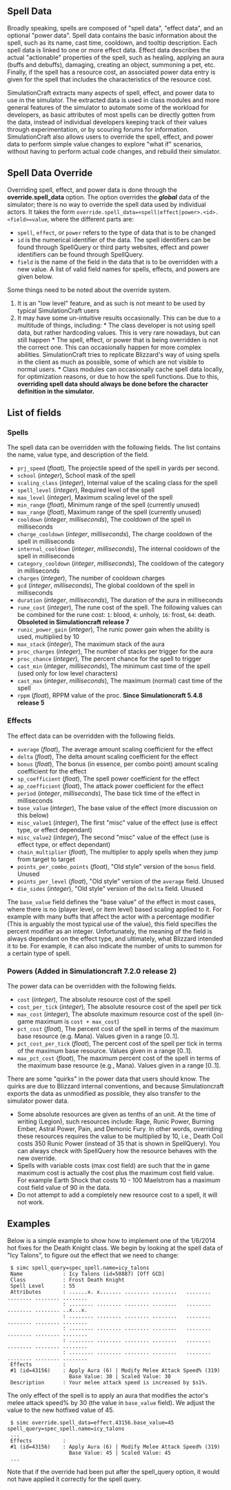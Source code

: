 ## Spell Data

Broadly speaking, spells are composed of "spell data", "effect data", and an optional "power data". Spell data contains the basic information about the spell, such as its name, cast time, cooldown, and tooltip description. Each spell data is linked to one or more effect data. Effect data describes the actual "actionable" properties of the spell, such as healing, applying an aura (buffs and debuffs), damaging, creating an object, summoning a pet, etc. Finally, if the spell has a resource cost, an associated power data entry is given for the spell that includes the characteristics of the resource cost.

SimulationCraft extracts many aspects of spell, effect, and power data to use in the simulator. The extracted data is used in class modules and more general features of the simulator to automate some of the workload for developers, as basic attributes of most spells can be directly gotten from the data, instead of individual developers keeping track of their values through experimentation, or by scouring forums for information. SimulationCraft also allows users to override the spell, effect, and power data to perform simple value changes to explore "what if" scenarios, without having to perform actual code changes, and rebuild their simulator.

## Spell Data Override

Overriding spell, effect, and power data is done through the **override.spell\_data** option. The option overrides the **_global_** data of the simulator; there is no way to override the spell data used by individual actors. It takes the form `override.spell_data=<spell|effect|power>.<id>.<field>=value`, where the different parts are:
  * `spell`, `effect`, or `power` refers to the type of data that is to be changed
  * `id` is the numerical identifier of the data. The spell identifiers can be found through SpellQuery or third party websites, effect and power identifiers can be found through SpellQuery.
  * `field` is the name of the field in the data that is to be overridden with a new value. A list of valid field names for spells, effects, and powers are given below.

Some things need to be noted about the override system.
  1. It is an "low level" feature, and as such is not meant to be used by typical SimulationCraft users
  1. It may have some un-intuitive results occasionally. This can be due to a multitude of things, including:
    * The class developer is not using spell data, but rather hardcoding values. This is very rare nowadays, but can still happen
    * The spell, effect, or power that is being overridden is not the correct one. This can occasionally happen for more complex abilities. SimulationCraft tries to replicate Blizzard's way of using spells in the client as much as possible, some of which are not visible to normal users.
    * Class modules can occasionally cache spell data locally, for optimization reasons, or due to how the spell functions. Due to this, **overriding spell data should always be done before the character definition in the simulator.**

## List of fields

### Spells 

The spell data can be overridden with the following fields. The list contains the name, value type, and description of the field.
  * `prj_speed` (_float_), The projectile speed of the spell in yards per second.
  * `school` (_integer_), School mask of the spell
  * `scaling_class` (_integer_), Internal value of the scaling class for the spell
  * `spell_level` (_integer_), Required level of the spell
  * `max_level` (_integer_), Maximum scaling level of the spell
  * `min_range` (_float_), Minimum range of the spell (currently unused)
  * `max_range` (_float_), Maximum range of the spell (currently unused)
  * `cooldown` (_integer_, _milliseconds_), The cooldown of the spell in milliseconds
  * `charge_cooldown` (_integer_, _milliseconds_), The charge cooldown of the spell in milliseconds
  * `internal_cooldown` (_integer_, _milliseconds_), The internal cooldown of the spell in milliseconds
  * `category_cooldown` (_integer_, _milliseconds_), The cooldown of the category in milliseconds
  * `charges` (_integer_), The number of cooldown charges
  * `gcd` (_integer_, _milliseconds_), The global cooldown of the spell in milliseconds
  * `duration` (_integer_, _milliseconds_), The duration of the aura in milliseconds
  * `rune_cost` (_integer_), The rune cost of the spell. The following values can be combined for the rune cost: `1`: blood, `4`: unholy, `16`: frost, `64`: death. **Obsoleted in Simulationcraft release 7**
  * `runic_power_gain` (_integer_), The runic power gain when the ability is used, multiplied by 10
  * `max_stack` (_integer_), The maximum stack of the aura
  * `proc_charges` (_integer_), The number of stacks per trigger for the aura
  * `proc_chance` (_integer_), The percent chance for the spell to trigger
  * `cast_min` (_integer_, _milliseconds_), The minimum cast time of the spell (used only for low level characters)
  * `cast_max` (_integer_, _milliseconds_), The maximum (normal) cast time of the spell
  * `rppm` (_float_), RPPM value of the proc. **Since Simulationcraft 5.4.8 release 5**

### Effects

The effect data can be overridden with the following fields.
  * `average` (_float_), The average amount scaling coefficient for the effect
  * `delta` (_float_), The delta amount scaling coefficient for the effect
  * `bonus` (_float_), The bonus (in essence, per combo point) amount scaling coefficient for the effect
  * `sp_coefficient` (_float_), The spell power coefficient for the effect
  * `ap_coefficient` (_float_), The attack power coefficient for the effect
  * `period` (_integer_, _milliseconds_), The base tick time of the effect in milliseconds
  * `base_value` (_integer_), The base value of the effect (more discussion on this below)
  * `misc_value1` (_integer_), The first "misc" value of the effect (use is effect type, or effect dependant)
  * `misc_value2` (_integer_), The second "misc" value of the effect (use is effect type, or effect dependant)
  * `chain_multiplier` (_float_), The multiplier to apply spells when they jump from target to target
  * `points_per_combo_points` (_float_), "Old style" version of the `bonus` field. Unused
  * `points_per_level` (_float_), "Old style" version of the `average` field. Unused
  * `die_sides` (_integer_), "Old style" version of the `delta` field. Unused

The `base_value` field defines the "base value" of the effect in most cases, where there is no (player level, or item level) based scaling applied to it. For example with many buffs that affect the actor with a percentage modifier (This is arguably the most typical use of the value), this field specifies the percent modifier as an integer. Unfortunately, the meaning of the field is always dependant on the effect type, and ultimately, what Blizzard intended it to be. For example, it can also indicate the number of units to summon for a certain type of spell.

### Powers (Added in Simulationcraft 7.2.0 release 2)

The power data can be overridden with the following fields.
  * `cost` (_integer_), The absolute resource cost of the spell
  * `cost_per_tick` (_integer_), The absolute resource cost of the spell per tick
  * `max_cost` (_integer_), The absolute maximum resource cost of the spell (in-game maximum is `cost + max_cost`)
  * `pct_cost` (_float_), The percent cost of the spell in terms of the maximum base resource (e.g. Mana). Values given in a range [0..1].
  * `pct_cost_per_tick` (_float_), The percent cost of the spell per tick in terms of the maximum base resource. Values given in a range [0..1].
  * `max_pct_cost` (_float_), The maximum percent cost of the spell in terms of the maximum base resource (e.g., Mana). Values given in a range [0..1].

There are some "quirks" in the power data that users should know. The quirks are due to Blizzard internal conventions, and because Simulationcraft exports the data as unmodified as possible, they also transfer to the simulator power data.
  * Some absolute resources are given as tenths of an unit. At the time of writing (Legion), such resources include: Rage, Runic Power, Burning Ember, Astral Power, Pain, and Demonic Fury. In other words, overriding these resources requires the value to be multiplied by 10, i.e., Death Coil costs 350 Runic Power (instead of 35 that is shown in SpellQuery). You can always check with SpellQuery how the resource behaves with the new override.
  * Spells with variable costs (max cost field) are such that the in game maximum cost is actually the cost plus the maximum cost field value. For example Earth Shock that costs 10 - 100 Maelstrom has a maximum cost field value of 90 in the data.
  * Do not attempt to add a completely new resource cost to a spell, it will not work.
 
## Examples

Below is a simple example to show how to implement one of the 1/6/2014 hot fixes for the Death Knight class. We begin by looking at the spell data of "Icy Talons", to figure out the effect that we need to change:

```
 $ simc spell_query=spec_spell.name=icy_talons
 Name             : Icy Talons (id=50887) [Off GCD]
 Class            : Frost Death Knight
 Spell Level      : 55
 Attributes       : ......x. x....... ........ ........   ........ ........ ........ ........ 
                  : ........ ........ ........ ........   ........ ........ ........ ..x...x. 
                  : ........ ........ ........ ........   ........ ........ ........ ........ 
                  : ........ ........ ........ ........   ........ ........ ........ ........ 
                  : ........ ........ ........ ........   ........ ........ ........ ........ 
                  : ........ ........ ........ ........   ........ ........ ........ ........ 
 Effects          :
 #1 (id=43156)    : Apply Aura (6) | Modify Melee Attack Speed% (319)
                    Base Value: 30 | Scaled Value: 30
 Description      : Your melee attack speed is increased by $s1%.
```

The only effect of the spell is to apply an aura that modifies the actor's melee attack speed% by 30 (the value in `base_value` field). We adjust the value to the new hotfixed value of 45.

```
 $ simc override.spell_data=effect.43156.base_value=45 spell_query=spec_spell.name=icy_talons
 ...
 Effects          :
 #1 (id=43156)    : Apply Aura (6) | Modify Melee Attack Speed% (319)
                    Base Value: 45 | Scaled Value: 45
 ...
```

Note that if the override had been put after the spell\_query option, it would not have applied it correctly for the spell query.